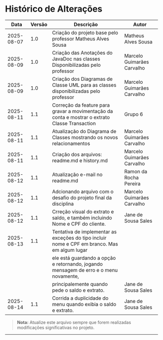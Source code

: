# Histórico de Alterações

| Data        | Versão | Descrição                                                                                      | Autor                      |
|-------------|-----|------------------------------------------------------------------------------------------------|----------------------------|
| 2025-08-07  | 1.0 | Criação do projeto base pelo professor Matheus Alves Sousa                                     | Matheus Alves Sousa        |
| 2025-08-09  | 1.0 | Criação das Anotações do JavaDoc nas classes Disponibilizadas pelo professor                   | Marcelo Guimarães Carvalho |
| 2025-08-09  | 1.0 | Criação dos Diagramas de Classe UML para as classes disponibilizadas pelo professor            | Marcelo Guimarães Carvalho |
| 2025-08-11  | 1.1 | Correção da feature para gravar a movimentação da conta e mostrar o extrato Classe Transaction | Grupo 6                    |
| 2025-08-11  | 1.1 | Atualização do Diagrama de Classes mostrando os novos relacionamentos                          | Marcelo Guimarães Carvalho |
| 2025-08-11  | 1.1 | Criação dos arquivos: readme.md e history.md                                                   | Marcelo Guimarães Carvalho |
| 2025-08-12  | 1.1 | Atualização e-mail no readme.md                                                                | Ramon da Rocha Pereira     |
| 2025-08-12  | 1.1 | Adcionando arquivo com o desafio do projeto final da disciplina                                | Marcelo Guimarães Carvalho |
| 2025-08-12  | 1.1 | Crreção visual do extrato e saldo, e também incluindo Nome e CPF do cliente.                   | Jane de Sousa Sales        |
| 2025-08-13  | 1.1 | Tentativa de implementar as exceções do tipo incluir nome e CPF em branco. Mas em algum lugar  
|             |     | ele está guardando a opção e retornando, jogando mensagem de erro e o menu novamente,          
|             |     | principalemente quando pede o saldo e extrato.                                                 | Jane de Sousa Sales        |
| 2025-08-14  | 1.1 | Corrida a duplicidade do menu quando exibia o saldo e extrato.                                 | Jane de Sousa Sales        |


> **Nota:** Atualize este arquivo sempre que forem realizadas modificações significativas no projeto.

---